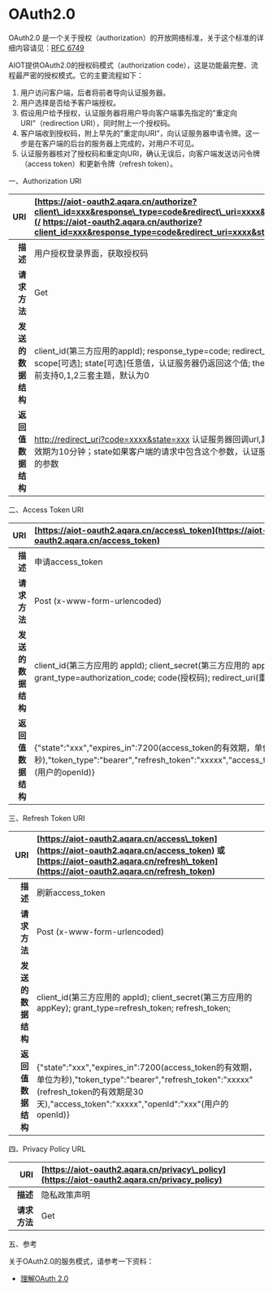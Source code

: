 # OAuth2.0

OAuth2.0 是一个关于授权（authorization）的开放网络标准，关于这个标准的详细内容请见：[RFC 6749](http://www.rfcreader.com/#rfc6749)

AIOT提供OAuth2.0的授权码模式（authorization code），这是功能最完整、流程最严密的授权模式。它的主要流程如下：

1. 用户访问客户端，后者将前者导向认证服务器。
2. 用户选择是否给予客户端授权。
3. 假设用户给予授权，认证服务器将用户导向客户端事先指定的"重定向URI"（redirection URI），同时附上一个授权码。
4. 客户端收到授权码，附上早先的"重定向URI"，向认证服务器申请令牌。这一步是在客户端的后台的服务器上完成的，对用户不可见。
5. 认证服务器核对了授权码和重定向URI，确认无误后，向客户端发送访问令牌（access token）和更新令牌（refresh token）。

一、Authorization URI

| URI | [https://aiot-oauth2.aqara.cn/authorize?client\_id=xxx&response\_type=code&redirect\_uri=xxxx&state=xxx&theme=x](/    https://aiot-oauth2.aqara.cn/authorize?client_id=xxx&response_type=code&redirect_uri=xxxx&state=xxx&theme=x) |
| ---: | :--- |
| **描述** | 用户授权登录界面，获取授权码 |
| **请求方法** | Get |
| **发送的数据结构** | client\_id\(第三方应用的appId\);  response\_type=code; redirect\_uri\(重定向url\); scope\[可选\]; state\[可选\]任意值，认证服务器仍返回这个值; theme\[可选\]页面主题，目前支持0,1,2三套主题，默认为0 |
| **返回值数据结构** | [http://redirect\_uri?code=xxxx&state=xxx](http://redirect_uri?code=xxxx&state=xxx)  认证服务器回调url,其中code为授权码，有效期为10分钟；state如果客户端的请求中包含这个参数，认证服务器的回应也包含同样的参数 |

二、Access Token URI

| URI | [https://aiot-oauth2.aqara.cn/access\_token](https://aiot-oauth2.aqara.cn/access_token) |
| ---: | :--- |
| **描述** | 申请access\_token |
| **请求方法** | Post \(x-www-form-urlencoded\) |
| **发送的数据结构** | client\_id\(第三方应用的 appId\); client\_secret\(第三方应用的 appKey\); grant\_type=authorization\_code; code\(授权码\); redirect\_uri\(重定向url\); |
| **返回值数据结构** | {"state":"xxx","expires\_in":7200\(access\_token的有效期，单位为秒\),"token\_type":"bearer","refresh\_token":"xxxxx","access\_token":"xxxxx","openId":"xxx"\(用户的openId\)} |

三、Refresh Token URI

| URI | [https://aiot-oauth2.aqara.cn/access\_token](https://aiot-oauth2.aqara.cn/access_token) 或 [https://aiot-oauth2.aqara.cn/refresh\_token](https://aiot-oauth2.aqara.cn/refresh_token) |
| ---: | :--- |
| **描述** | 刷新access\_token |
| **请求方法** | Post \(x-www-form-urlencoded\) |
| **发送的数据结构** | client\_id\(第三方应用的 appId\); client\_secret\(第三方应用的 appKey\); grant\_type=refresh\_token; refresh\_token; |
| **返回值数据结构** | {"state":"xxx","expires\_in":7200\(access\_token的有效期，单位为秒\),"token\_type":"bearer","refresh\_token":"xxxxx"\(refresh\_token的有效期是30天\),"access\_token":"xxxxx","openId":"xxx"\(用户的openId\)} |

四、Privacy Policy URL

| URI | [https://aiot-oauth2.aqara.cn/privacy\_policy](https://aiot-oauth2.aqara.cn/privacy_policy) |
| ---: | :--- |
| **描述** | 隐私政策声明 |
| **请求方法** | Get |

五、参考

关于OAuth2.0的服务模式，请参考一下资料：

* [理解OAuth 2.0](http://www.ruanyifeng.com/blog/2014/05/oauth_2_0.html)



